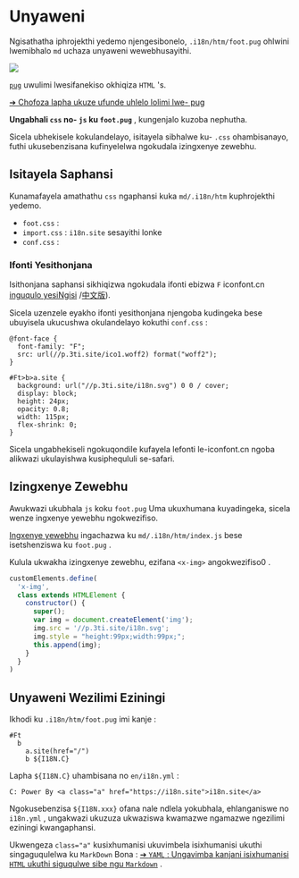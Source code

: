 # Unyaweni

Ngisathatha iphrojekthi yedemo njengesibonelo, `.i18n/htm/foot.pug` ohlwini lwemibhalo `md` uchaza unyaweni wewebhusayithi.

![](https://p.3ti.site/1721286077.avif)

[`pug`](https://pugjs.org) uwulimi lwesifanekiso okhiqiza `HTML` 's.

[➔ Chofoza lapha ukuze ufunde uhlelo lolimi lwe- pug](https://pugjs.org)

**Ungabhali `css` no- `js` ku `foot.pug`** , kungenjalo kuzoba nephutha.

Sicela ubhekisele kokulandelayo, isitayela sibhalwe ku- `.css` ohambisanayo, futhi ukusebenzisana kufinyelelwa ngokudala izingxenye zewebhu.

## Isitayela Saphansi

Kunamafayela amathathu `css` ngaphansi kuka `md/.i18n/htm` kuphrojekthi yedemo.

* `foot.css` :
* `import.css` : `i18n.site` sesayithi lonke
* `conf.css` :

### Ifonti Yesithonjana

Isithonjana saphansi sikhiqizwa ngokudala ifonti ebizwa `F` iconfont.cn [inguqulo yesiNgisi](https://www.iconfont.cn/?lang=en-us) /[中文版](https://www.iconfont.cn/?lang=zh)).

Sicela uzenzele eyakho ifonti yesithonjana njengoba kudingeka bese ubuyisela ukucushwa okulandelayo kokuthi `conf.css` :

```
@font-face {
  font-family: "F";
  src: url(//p.3ti.site/ico1.woff2) format("woff2");
}

#Ft>b>a.site {
  background: url("//p.3ti.site/i18n.svg") 0 0 / cover;
  display: block;
  height: 24px;
  opacity: 0.8;
  width: 115px;
  flex-shrink: 0;
}
```

Sicela ungabhekiseli ngokuqondile kufayela lefonti le-iconfont.cn ngoba alikwazi ukulayishwa kusiphequluli se-safari.

## Izingxenye Zewebhu

Awukwazi ukubhala `js` koku `foot.pug` Uma ukuxhumana kuyadingeka, sicela wenze ingxenye yewebhu ngokwezifiso.

[Ingxenye yewebhu](https://www.freecodecamp.org/news/build-your-first-web-component/) ingachazwa ku `md/.i18n/htm/index.js` bese isetshenziswa ku `foot.pug` .

Kulula ukwakha izingxenye zewebhu, ezifana `<x-img>` angokwezifiso0 .

```js
customElements.define(
  'x-img',
  class extends HTMLElement {
    constructor() {
      super();
      var img = document.createElement('img');
      img.src = '//p.3ti.site/i18n.svg';
      img.style = "height:99px;width:99px;";
      this.append(img);
    }
  }
)
```

## Unyaweni Wezilimi Eziningi

Ikhodi ku `.i18n/htm/foot.pug` imi kanje :

```
#Ft
  b
    a.site(href="/")
    b ${I18N.C}
```

Lapha `${I18N.C}` uhambisana no `en/i18n.yml` :

```
C: Power By <a class="a" href="https://i18n.site">i18n.site</a>
```

Ngokusebenzisa `${I18N.xxx}` ofana nale ndlela yokubhala, ehlanganiswe no `i18n.yml` , ungakwazi ukuzuza ukwaziswa kwamazwe ngamazwe ngezilimi eziningi kwangaphansi.

Ukwengeza `class="a"` kusixhumanisi ukuvimbela isixhumanisi ukuthi singaguqulelwa ku `MarkDown` Bona :
 [➔ `YAML` : Ungavimba kanjani isixhumanisi `HTML` ukuthi siguqulwe sibe ngu `Markdown`](/i18/qa#H2) .